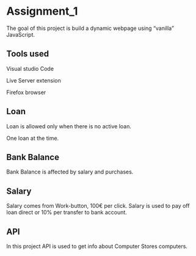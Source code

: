 # Assignment_1

The goal of this project is build a dynamic webpage using “vanilla” JavaScript.

## Tools used
Visual studio Code

Live Server extension

Firefox browser

## Loan
Loan is allowed only when there is no active loan.

One loan at the time.

## Bank Balance

Bank Balance is affected by salary and purchases.

## Salary

Salary comes from Work-button, 100€ per click. Salary is used to pay off loan direct or 10% per transfer to bank account.


## API

In this project API is used to get info about Computer Stores computers.


